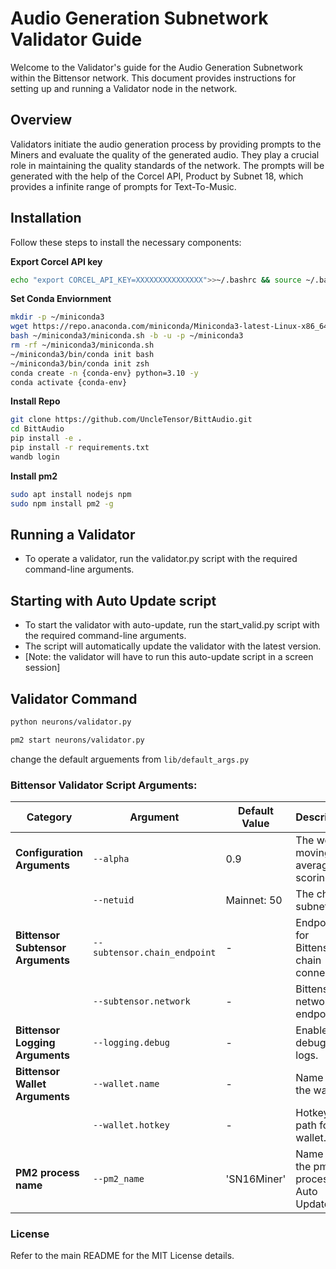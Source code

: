 # Audio Generation Subnetwork Validator Guide

Welcome to the Validator's guide for the Audio Generation Subnetwork within the Bittensor network. This document provides instructions for setting up and running a Validator node in the network.

## Overview
Validators initiate the audio generation process by providing prompts to the Miners and evaluate the quality of the generated audio. They play a crucial role in maintaining the quality standards of the network. The prompts will be generated with the help of the Corcel API, Product by Subnet 18, which provides a infinite range of prompts for Text-To-Music.

## Installation
Follow these steps to install the necessary components:

**Export Corcel API key**
```bash
echo "export CORCEL_API_KEY=XXXXXXXXXXXXXXX">>~/.bashrc && source ~/.bashrc
```

**Set Conda Enviornment**
```bash
mkdir -p ~/miniconda3
wget https://repo.anaconda.com/miniconda/Miniconda3-latest-Linux-x86_64.sh -O ~/miniconda3/miniconda.sh
bash ~/miniconda3/miniconda.sh -b -u -p ~/miniconda3
rm -rf ~/miniconda3/miniconda.sh
~/miniconda3/bin/conda init bash
~/miniconda3/bin/conda init zsh
conda create -n {conda-env} python=3.10 -y
conda activate {conda-env}
```
**Install Repo**
```bash
git clone https://github.com/UncleTensor/BittAudio.git
cd BittAudio
pip install -e .
pip install -r requirements.txt
wandb login
```
**Install pm2**
```bash
sudo apt install nodejs npm
sudo npm install pm2 -g
```

## Running a Validator
- To operate a validator, run the validator.py script with the required command-line arguments.

## Starting with Auto Update script
 - To start the validator with auto-update, run the start_valid.py script with the required command-line arguments.
 - The script will automatically update the validator with the latest version.
 - [Note: the validator will have to run this auto-update script in a screen session]

## Validator Command
```bash
python neurons/validator.py 
```
```bash
pm2 start neurons/validator.py
```

change the default arguements from `lib/default_args.py`

### Bittensor Validator Script Arguments:

| **Category**                   | **Argument**                         | **Default Value**          | **Description**                                                                                                       |
|---------------------------------|--------------------------------------|----------------------------|-----------------------------------------------------------------------------------------------------------------------|
| **Configuration Arguments**     | `--alpha`                            | 0.9                        | The weight moving average scoring.                                                                                    |
|                                 | `--netuid`                           |  Mainnet: 50                          | The chain subnet UID.                                                                                                 |
| **Bittensor Subtensor Arguments** | `--subtensor.chain_endpoint`        | -                          | Endpoint for Bittensor chain connection.                                                                              |
|                                 | `--subtensor.network`                | -                          | Bittensor network endpoint.                                                                                          |
| **Bittensor Logging Arguments** | `--logging.debug`                    | -                          | Enable debugging logs.                                                                                               |
| **Bittensor Wallet Arguments**  | `--wallet.name`                      | -                          | Name of the wallet.                                                                                                  |
|                                 | `--wallet.hotkey`                    | -                  | Hotkey path for the wallet.                                                                                          |
| **PM2 process name**    | `--pm2_name`                        | 'SN16Miner'                          | Name for the pm2 process for Auto Update. |

### License
Refer to the main README for the MIT License details.

